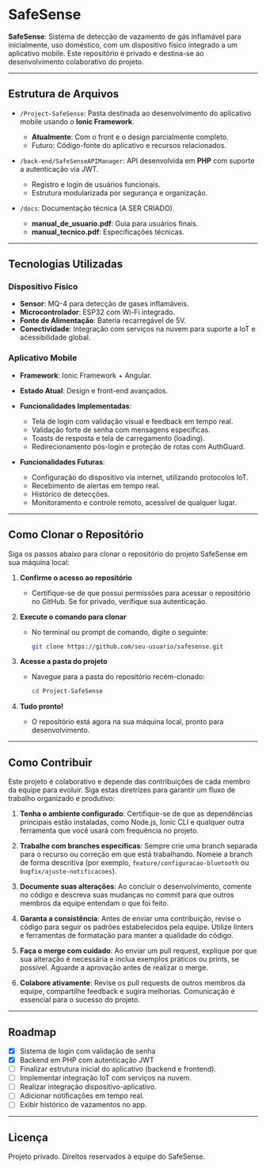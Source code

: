 # SafeSense

**SafeSense**: Sistema de detecção de vazamento de gás inflamável para inicialmente, uso doméstico, com um dispositivo físico integrado a um aplicativo mobile. Este repositório é privado e destina-se ao desenvolvimento colaborativo do projeto.

---

## Estrutura de Arquivos

- `/Project-SafeSense`: Pasta destinada ao desenvolvimento do aplicativo mobile usando o **Ionic Framework**.
  - **Atualmente**: Com o front e o design parcialmente completo.
  - Futuro: Código-fonte do aplicativo e recursos relacionados.

- `/back-end/SafeSenseAPIManager`: API desenvolvida em **PHP** com suporte a autenticação via JWT.
  - Registro e login de usuários funcionais.
  - Estrutura modularizada por segurança e organização.

- `/docs`: Documentação técnica (A SER CRIADO).
  - **manual_de_usuario.pdf**: Guia para usuários finais.
  - **manual_tecnico.pdf**: Especificações técnicas.

---

## Tecnologias Utilizadas

### Dispositivo Físico
- **Sensor**: MQ-4 para detecção de gases inflamáveis.
- **Microcontrolador**: ESP32 com Wi-Fi integrado.
- **Fonte de Alimentação**: Bateria recarregável de 5V.
- **Conectividade**: Integração com serviços na nuvem para suporte a IoT e acessibilidade global.

### Aplicativo Mobile
- **Framework**: Ionic Framework + Angular.
- **Estado Atual**: Design e front-end avançados.
- **Funcionalidades Implementadas**:
  - Tela de login com validação visual e feedback em tempo real.
  - Validação forte de senha com mensagens específicas.
  - Toasts de resposta e tela de carregamento (loading).
  - Redirecionamento pós-login e proteção de rotas com AuthGuard.

- **Funcionalidades Futuras**:
  - Configuração do dispositivo via internet, utilizando protocolos IoT.
  - Recebimento de alertas em tempo real.
  - Histórico de detecções.
  - Monitoramento e controle remoto, acessível de qualquer lugar.

---

## Como Clonar o Repositório

Siga os passos abaixo para clonar o repositório do projeto SafeSense em sua máquina local:

1. **Confirme o acesso ao repositório**
   - Certifique-se de que possui permissões para acessar o repositório no GitHub. Se for privado, verifique sua autenticação.

2. **Execute o comando para clonar**
   - No terminal ou prompt de comando, digite o seguinte:
     ```bash
     git clone https://github.com/seu-usuario/safesense.git
     ```

3. **Acesse a pasta do projeto**
   - Navegue para a pasta do repositório recém-clonado:
     ```bash
     cd Project-SafeSense
     ```

4. **Tudo pronto!**
   - O repositório está agora na sua máquina local, pronto para desenvolvimento.

---

## Como Contribuir

Este projeto é colaborativo e depende das contribuições de cada membro da equipe para evoluir. Siga estas diretrizes para garantir um fluxo de trabalho organizado e produtivo:

1. **Tenha o ambiente configurado**: Certifique-se de que as dependências principais estão instaladas, como Node.js, Ionic CLI e qualquer outra ferramenta que você usará com frequência no projeto.

2. **Trabalhe com branches específicas**: Sempre crie uma branch separada para o recurso ou correção em que está trabalhando. Nomeie a branch de forma descritiva (por exemplo, `feature/configuracao-bluetooth` ou `bugfix/ajuste-notificacoes`).

3. **Documente suas alterações**: Ao concluir o desenvolvimento, comente no código e descreva suas mudanças no commit para que outros membros da equipe entendam o que foi feito.

4. **Garanta a consistência**: Antes de enviar uma contribuição, revise o código para seguir os padrões estabelecidos pela equipe. Utilize linters e ferramentas de formatação para manter a qualidade do código.

5. **Faça o merge com cuidado**: Ao enviar um pull request, explique por que sua alteração é necessária e inclua exemplos práticos ou prints, se possível. Aguarde a aprovação antes de realizar o merge.

6. **Colabore ativamente**: Revise os pull requests de outros membros da equipe, compartilhe feedback e sugira melhorias. Comunicação é essencial para o sucesso do projeto.

---

## Roadmap

- [x] Sistema de login com validação de senha
- [x] Backend em PHP com autenticação JWT
- [ ] Finalizar estrutura inicial do aplicativo (backend e frontend).
- [ ] Implementar integração IoT com serviços na nuvem.
- [ ] Realizar integração dispositivo-aplicativo.
- [ ] Adicionar notificações em tempo real.
- [ ] Exibir histórico de vazamentos no app.

---

## Licença

Projeto privado. Direitos reservados à equipe do SafeSense.